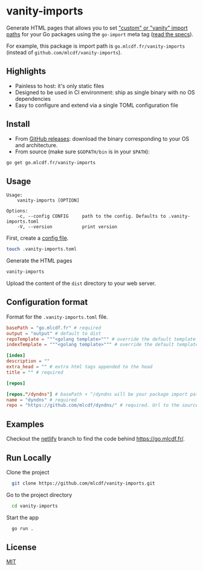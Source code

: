 
# vanity-imports

Generate HTML pages that allows you to set ["custom" or "vanity" import paths](https://golang.org/doc/go1.4#canonicalimports) for your Go packages using the `go-import` meta tag ([read the specs](https://golang.org/cmd/go/#hdr-Remote_import_paths)).

For example, this package is import path is `go.mlcdf.fr/vanity-imports` (instead of `github.com/mlcdf/vanity-imports`).

## Highlights

- Painless to host: it's only static files
- Designed to be used in CI environment: ship as single binary with no OS dependencies
- Easy to configure and extend via a single TOML configuration file

## Install

- From [GitHub releases](https://github.com/mlcdf/dyndns/releases): download the binary corresponding to your OS and architecture.
- From source (make sure `$GOPATH/bin` is in your `$PATH`):

```sh
go get go.mlcdf.fr/vanity-imports
```

## Usage

```
Usage:
    vanity-imports [OPTION]

Options:
    -c, --config CONFIG     path to the config. Defaults to .vanity-imports.toml
    -V, --version           print version
```

First, create a [config file](#configuration-format).
```sh
touch .vanity-imports.toml
```

Generate the HTML pages
```sh
vanity-imports
```

Upload the content of the `dist` directory to your web server.

## Configuration format

Format for the `.vanity-imports.toml` file.

```toml
basePath = "go.mlcdf.fr" # required
output = "output" # default to dist
repoTemplate = """<golang template>""" # override the default template for the repo page
indexTemplate = """<golang template>""" # override the default template for the index page

[index]
description = ""
extra_head = "" # extra html tags appended to the head
title = "" # required

[repos]

[repos."/dyndns"] # basePath + "/dyndns will be your package import path
name = "dyndns" # required
repo = "https://github.com/mlcdf/dyndns/" # required. Url to the source repository
```

## Examples

Checkout the [netlify](https://github.com/mlcdf/vanity-imports/tree/netlify) branch to find the code behind https://go.mlcdf.fr/.

## Run Locally

Clone the project

```bash
  git clone https://github.com/mlcdf/vanity-imports.git
```

Go to the project directory

```bash
  cd vanity-imports
```

Start the app

```bash
  go run .
```

## License

[MIT](https://choosealicense.com/licenses/mit/)
